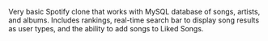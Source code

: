 Very basic Spotify clone that works with MySQL database of songs, artists, and albums. Includes rankings, real-time search bar to display song results as user types, and the ability to add songs to Liked Songs.
